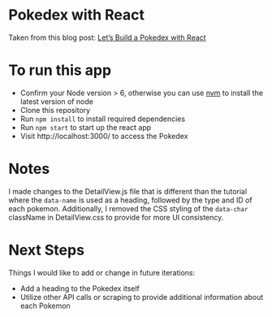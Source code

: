 # Pokedex with React
Taken from this blog post: [Let’s Build a Pokedex with React](https://blog.cloudboost.io/lets-build-a-pokedex-with-react-part-1-e1ba0b9387a7)

# To run this app
* Confirm your Node version > 6, otherwise you can use [nvm](https://github.com/nvm-sh/nvm) to install the latest version of node 
* Clone this repository
* Run `npm install` to install required dependencies
* Run `npm start` to start up the react app
* Visit http://localhost:3000/ to access the Pokedex

# Notes
I made changes to the DetailView.js file that is different than the tutorial where the `data-name` is used as a heading, followed by the type and ID of each pokemon. Additionally, I removed the CSS styling of the `data-char` className in DetailView.css to provide for more UI consistency.

# Next Steps
Things I would like to add or change in future iterations:
* Add a heading to the Pokedex itself
* Utilize other API calls or scraping to provide additional information about each Pokemon